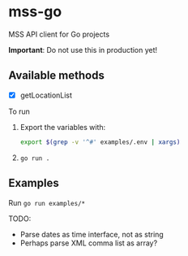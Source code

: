 # mss-go

MSS API client for Go projects

**Important**: Do not use this in production yet!

## Available methods

- [x] getLocationList

To run

1. Export the variables with:
   ```Bash
   export $(grep -v '^#' examples/.env | xargs)
   ```
2. `go run .`

## Examples

Run `go run examples/*`

TODO:

- Parse dates as time interface, not as string
- Perhaps parse XML comma list as array?
